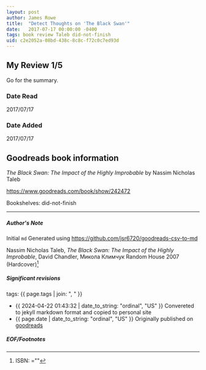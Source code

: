 ```yaml
---
layout: post
author: James Rowe
title:  "Detect Thoughts on 'The Black Swan'"
date:   2017-07-17 00:00:00 -0400
tags: book review Taleb did-not-finish
uid: c2e2052a-08bd-438c-8c8c-f72c0c7ed93d
---
```


<!-- highly dependent on how you personally use jekyll templates, and how you want this to show up -->
<!-- escape any jekyll keys with double brackets -->

## My Review 1/5

Go for the summary.

### Date Read
2017/07/17

### Date Added
2017/07/17

## Goodreads book information

*The Black Swan: The Impact of the Highly Improbable* by Nassim Nicholas Taleb

https://www.goodreads.com/book/show/242472

Bookshelves: did-not-finish

---

##### Author's Note

Initial `md` Generated using https://github.com/jsr6720/goodreads-csv-to-md

Nassim Nicholas Taleb, *The Black Swan: The Impact of the Highly Improbable*, David Chandler, Микола Климчук Random House  2007 (Hardcover)[^1]

##### Significant revisions

tags: {{ page.tags | join: ", " }} <!-- todo move this somewhere -->

- {{ 2024-04-22 01:43:32 | date_to_string: "ordinal", "US" }} Convereted to jekyll markdown format and copied to personal site
- {{ page.date | date_to_string: "ordinal", "US" }} Originally published on [goodreads](https://www.goodreads.com)

##### EOF/Footnotes

[^1]: ISBN: =""